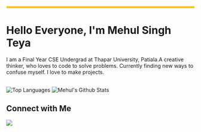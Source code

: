 <img src="./header-bar.svg" alt="animated-header-bar" />

# Hello Everyone, I'm Mehul Singh Teya

I am a Final Year CSE Undergrad at Thapar University, Patiala.A creative thinker, who loves to code to solve problems. Currently finding new ways to confuse myself. I love to make projects.
<br/><br/>

![Top Languages](https://github-readme-stats.vercel.app/api/top-langs/?username=daxter-army&theme=buefy&layout=compact)
![Mehul's Github Stats](https://github-readme-stats.vercel.app/api?username=daxter-army&show_icons=true&theme=buefy)

## Connect with Me
[<img src="https://img.shields.io/badge/linkedin-%230077B5.svg?&style=for-the-badge&logo=linkedin&logoColor=white">](https://www.linkedin.com/in/mehulsinghteya/)
